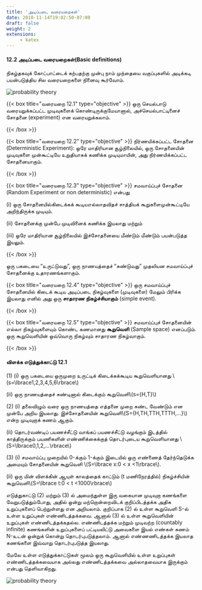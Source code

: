 ```yaml
---
title: 'அடிப்படை வரையறைகள்'
date: 2018-11-14T19:02:50-07:00
draft: false
weight: 2
extensions:
     - katex
---
```




#### 12.2 அடிப்படை வரையறைகள்(Basic definitions)

நிகழ்தகவுக் கோட்பாட்டைக் கற்பதற்கு முன்பு நாம் முந்தையை வகுப்புகளில் அடிக்கடி
பயன்படுத்திய சில வரையறைகளை நினைவு கூர்வோம்.


![probability theory](/books/11-maths/part-2/introduction-to-probability-theory/12.1.png "probability theory")

{{< box title="வரையறை 12.1" type="objective" >}}
ஒரு செயல்பாடு வரையறுக்கப்பட்ட முடிவுகளைக் கொண்டிருக்குமேயானால்,
அச்செயல்பாட்டினைச் சோதனை (experiment) என வரையறுக்கலாம்.

{{< /box >}}

{{< box title="வரையறை 12.2" type="objective" >}}
நிர்ணயிக்கப்பட்ட சோதனை (Deterministic Experiment): ஒரே மாதிரியான சூழ்நிலையில்,
ஒரு சோதனையின் முடிவுகளை முன்கூட்டியே உறுதியாகக் கணிக்க முடியுமாயின், அது
நிர்ணயிக்கப்பட்ட சோதனையாகும்.

{{< /box >}}

{{< box title="வரையறை 12.3" type="objective" >}}
சமவாய்ப்புச் சோதனை (Random Experiment or non deterministic) என்பது

(i) ஒரு சோதனையில்கிடைக்கக் கூடியஎல்லாதவிதச் சாத்தியக் கூறுகளைமுன்கூட்டியே
அறிந்திருக்க முடியும்.

(ii) சோதனைக்கு முன்பே முடிவினைக் கணிக்க இயலாது மற்றும்

(iii) ஒரே மாதிரியான சூழ்நிலையில் இச்சோதனையை மீண்டும் மீண்டும் பயன்படுத்த
இயலும்.

{{< /box >}}

ஒரு பகடையை “உருட்டுவது”, ஒரு நாணயத்தைச் “சுண்டுவது” முதலியன சமவாய்ப்புச்
சோதனைக்கு உதாரணங்களாகும்.

{{< box title="வரையறை 12.4" type="objective" >}}
ஒரு சமவாய்ப்புச் சோதனையில் கிடைக் கூடிய அடிப்படை நிகழ்வுகளை (முடிவுகளை)
மேலும் பிரிக்க இயலாது எனில் அது ஒரு **சாதாரண நிகழ்ச்சியாகும்** (simple event).

{{< /box >}}

{{< box title="வரையறை 12.5" type="objective" >}}
சமவாய்ப்புச் சோதனையின் எல்லா நிகழ்வுகளையும் கொண்ட கணமானது **கூறுவெளி** (Sample
space) எனப்படும். ஒரு கூறுவெளியின் ஒவ்வொரு நிகழ்வும் சாதாரண நிகழ்வாகும்.

{{< /box >}}

#### விளக்க எடுத்துக்காட்டு 12.1
(1) (i) ஒரு பகடையை ஒருமுறை உருட்டிக் கிடைக்கக்கூடிய கூறுவெளியானது
\\(s=\lbrace1,2,3,4,5,6\rbrace\\)

(ii) ஒரு நாணயத்தைச் சுண்டினால் கிடைக்கும் கூறுவெளி\\(s={H,T}\\)

(2) (i) தலைவிழும் வரை ஒரு நாணயத்தை எத்தனை முறை சுண்ட வேண்டும் என முன்பே
அறிய இயலாது. இச்சோதனையின் கூறுவெளி\\(S={H,TH,TTH,TTTH,...}\\) என்ற
முடிவுறாக் கணம் ஆகும்.

(ii) தொடர்வண்டிப் பயணச்சீட்டு வாங்கப் பயணச்சீட்டு வழங்கும் இடத்தில் காத்திருக்கும்
பயணிகளின் எண்ணிக்கைக்குத் தொடர்புடைய கூறுவெளியானது \\(S=\lbrace0,1,2,...\rbrace\\)

(3) (i) சமவாய்ப்பு முறையில் 0-க்கும் 1-க்கும் இடையில் ஒரு எண்ணைத் தேர்ந்தெடுக்க
அமையும் சோதனையின் கூறுவெளி \\(S=\lbrace x:0 < x <1\rbrace\\).

(ii) ஒரு மின் விளக்கின் ஆயுள் காலத்தைக் காட்டும் (t மணிநேரத்தில்) நிகழ்ச்சியின்
கூறுவெளி\\(S=\lbrace t:0 < t <1000\rbrace\\)

எடுத்துகாட்டு (2) மற்றும் (3) ல் அமைந்துள்ள இரு வகையான முடிவுறா கணங்களை
வேறுபடுத்தும்போது, அதில் ஒன்று மற்றொன்றைவிடக் குறிப்பிடத்தக்க அதிக உறுப்புகளைப்
பெற்றுள்ளது என அறியலாம். குறிப்பாக (2) ல் உள்ள கூறுவெளி S-ல் உள்ள உறுப்புகள்
எண்ணிடத்தக்கவை. ஆனால் (3) ல் உள்ள கூறுவெளியின் உறுப்புகள் எண்ணிடத்தக்கதல்ல.
எண்ணிடத்தக்க மற்றும் முடிவற்ற (countably infinite) கணங்களின் உறுப்புகளைப் பட்டியலிட்டு
அவைகளை இயல் எண்கள் கணம் N-உடன் ஒன்றுக் கொன்று தொடர்புபடுத்தலாம். ஆனால்
எண்ணணிடத்தக்க இயலாத கணங்களை இவ்வாறு தொடர்புபடுத்த இயலாது.

மேலே உள்ள எடுத்துக்காட்டுகள் மூலம் ஒரு கூறுவெளியில் உள்ள உறுப்புகள்
எண்ணிடத்தக்கவையாக அல்லது எண்ணிடத்தக்கவை அல்லாதவையாக இருக்கும் என்பது தெளிவாகிறது.


![probability theory](/books/11-maths/part-2/introduction-to-probability-theory/12.2.png "probability theory")




